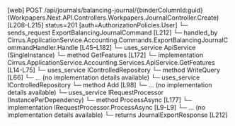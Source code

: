 [web] POST /api/journals/balancing-journal/{binderColumnId:guid}  (Workpapers.Next.API.Controllers.Workpapers.JournalController.Create)  [L208–L215] status=201 [auth=AuthorizationPolicies.User]
  └─ sends_request ExportBalancingJournalCommand [L212]
    └─ handled_by Cirrus.ApplicationService.Accounting.Commands.ExportBalancingJournalCommandHandler.Handle [L45–L182]
      └─ uses_service ApiService (SingleInstance)
        └─ method GetFeatures [L172]
          └─ implementation Cirrus.ApplicationService.Accounting.Services.ApiService.GetFeatures [L14-L75]
      └─ uses_service IControlledRepository<Dataset>
        └─ method WriteQuery [L66]
          └─ ... (no implementation details available)
      └─ uses_service IControlledRepository<Journal>
        └─ method Add [L98]
          └─ ... (no implementation details available)
      └─ uses_service IRequestProcessor (InstancePerDependency)
        └─ method ProcessAsync [L177]
          └─ implementation IRequestProcessor.ProcessAsync [L9-L9]
          └─ ... (no implementation details available)
  └─ returns JournalExportResponse [L212]

